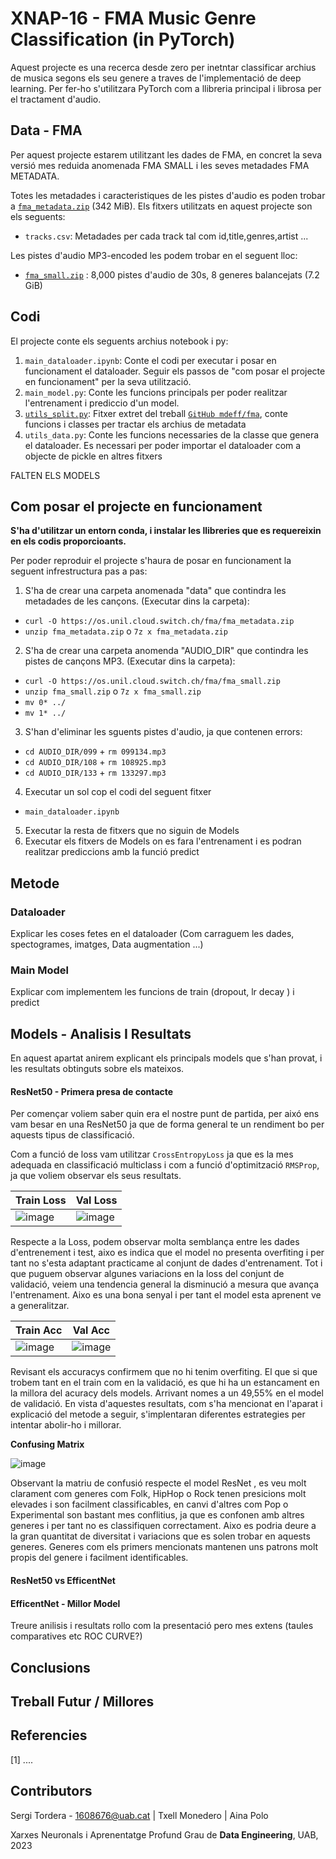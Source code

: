 # XNAP-16 - FMA Music Genre Classification (in PyTorch)

Aquest projecte es una recerca desde zero per inetntar classificar archius de musica segons els seu genere a traves de l'implementació de deep learning. Per fer-ho s'utilitzara PyTorch com a llibreria principal i librosa per el tractament d'audio.

## Data - FMA
Per aquest projecte estarem utilitzant les dades de FMA, en concret la seva versió mes reduida anomenada FMA SMALL i les seves metadades FMA METADATA.

Totes les metadades i caracteristiques de les pistes d'audio es poden trobar a [``fma_metadata.zip``](https://os.unil.cloud.switch.ch/fma/fma_metadata.zip) (342 MiB).
Els fitxers utilitzats en aquest projecte son els seguents:

* ``tracks.csv``: Metadades per cada track tal com id,title,genres,artist ...

Les pistes d'audio MP3-encoded les podem trobar en el seguent lloc:
* [``fma_small.zip``](https://os.unil.cloud.switch.ch/fma/fma_small.zip) : 8,000 pistes d'audio de 30s, 8 generes balancejats (7.2 GiB)

## Codi
El projecte conte els seguents archius notebook i py:
1. ``main_dataloader.ipynb``: Conte el codi per executar i posar en funcionament el dataloader. Seguir els passos de "com posar el projecte en funcionament" per la seva utilització.
2. ``main_model.py``: Conte les funcions principals per poder realitzar l'entrenament i prediccio d'un model. 
3. [``utils_split.py``](https://github.com/mdeff/fma/blob/master/utils.py): Fitxer extret del treball [``GitHub mdeff/fma``](https://github.com/mdeff/fma), conte funcions i classes per tractar els archius de metadata
4. ``utils_data.py``: Conte les funcions necessaries de la classe que genera el dataloader. Es necessari per poder importar el dataloader com a objecte de pickle en altres fitxers

FALTEN ELS MODELS

## Com posar el projecte en funcionament
**S'ha d'utilitzar un entorn conda, i instalar les llibreries que es requereixin en els codis proporcioants.**

Per poder reproduir el projecte s'haura de posar en funcionament la seguent infrestructura pas a pas:

1. S'ha de crear una carpeta anomenada "data" que contindra les metadades de les cançons. (Executar dins la carpeta):

  * ``curl -O https://os.unil.cloud.switch.ch/fma/fma_metadata.zip``
  * ``unzip fma_metadata.zip`` o ``7z x fma_metadata.zip``
    
2. S'ha de crear una carpeta anomenda "AUDIO_DIR" que contindra les pistes de cançons MP3. (Executar dins la carpeta):

  * ``curl -O https://os.unil.cloud.switch.ch/fma/fma_small.zip``
  * ``unzip fma_small.zip`` o ``7z x fma_small.zip``
  * ``mv 0* ../``
  * ``mv 1* ../``

3. S'han d'eliminar les sguents pistes d'audio, ja que contenen errors:

  * ``cd AUDIO_DIR/099`` + ``rm 099134.mp3``
  * ``cd AUDIO_DIR/108`` + ``rm 108925.mp3``
  * ``cd AUDIO_DIR/133`` + ``rm 133297.mp3``
  
4. Executar un sol cop el codi del seguent fitxer  

  * ``main_dataloader.ipynb``
5. Executar la resta de fitxers que no siguin de Models
6. Executar els fitxers de Models on es fara l'entrenament i es podran realitzar prediccions amb la funció predict

## Metode

### Dataloader
Explicar les coses fetes en el dataloader (Com carraguem les dades, spectogrames, imatges, Data augmentation ...)
### Main Model
Explicar com implementem les funcions de train  (dropout, lr decay ) i predict

## Models - Analisis I Resultats
En aquest apartat anirem explicant els principals models que s'han provat, i les resultats obtinguts sobre els mateixos.

#### ResNet50 - Primera presa de contacte 
Per començar voliem saber quin era el nostre punt de partida, per aixó ens vam besar en una ResNet50 ja que de forma general te un rendiment bo per aquests tipus de classificació.

Com a funció de loss vam utilitzar ``CrossEntropyLoss`` ja que es la mes adequada en classificació multiclass i com a funció d'optimització ``RMSProp``, ja que voliem observar els seus resultats. 

| Train Loss | Val Loss |
| ------------- | ------------- |
|  ![image](https://github.com/DCC-UAB/xnap-project-ed_group_16/assets/61145059/2664c425-3e74-47be-ac9a-f3c803efd206) | ![image](https://github.com/DCC-UAB/xnap-project-ed_group_16/assets/61145059/68e2fe55-960b-40d1-ba02-fba4c7cd69b7)| 

Respecte a la Loss, podem observar molta semblança entre les dades d'entrenement i test, aixo es indica que el model no presenta overfiting i per tant no s'esta adaptant practicame al conjunt de dades d'entrenament. Tot i que puguem observar algunes variacions en la loss del conjunt de validació, veiem una tendencia general la disminució a mesura que avança l'entrenament. Aixo es una bona senyal i per tant el model esta aprenent ve a generalitzar.

| Train Acc | Val Acc |
|-------------|-------------|
|![image](https://github.com/DCC-UAB/xnap-project-ed_group_16/assets/61145059/8764274d-251f-4b7a-894d-26c8d6d88a38)  | ![image](https://github.com/DCC-UAB/xnap-project-ed_group_16/assets/61145059/62ec8098-c647-488a-b9d8-d7e43ae6bb31)|

Revisant els accuracys confirmem que no hi tenim overfiting. El que si que trobem tant en el train com en la validació, es que hi ha un estancament en la millora del acuracy dels models. Arrivant nomes a un 49,55% en el model de validació. En vista d'aquestes resultats, com s'ha mencionat en l'aparat i explicació del metode a seguir, s'implentaran diferentes estrategies per intentar abolir-ho i millorar.

 __Confusing Matrix__ 

![image](https://github.com/DCC-UAB/xnap-project-ed_group_16/assets/61145059/bf3a8ecc-6803-4a92-a5a7-31d864616c00)

Observant la matriu de confusió respecte el model ResNet , es veu molt clarament com generes com Folk, HipHop o Rock tenen presicions molt elevades i son facilment classificables, en canvi d'altres com Pop o Experimental son bastant mes conflitius, ja que es confonen amb altres generes i per tant no es classifiquen correctament. Aixo es podria deure a la gran quantitat de diversitat i variacions que es solen trobar en aquests generes. Generes com els primers mencionats mantenen uns patrons molt propis del genere i facilment identificables. 

#### ResNet50 vs EfficentNet

#### EfficentNet - Millor Model


Treure anilisis i resultats rollo com la presentació pero mes extens (taules comparatives etc ROC CURVE?)

## Conclusions

## Treball Futur / Millores

## Referencies
[1] ....



## Contributors
Sergi Tordera - 1608676@uab.cat | 
Txell Monedero                  |
Aina Polo

Xarxes Neuronals i Aprenentatge Profund
Grau de __Data Engineering__, 
UAB, 2023
